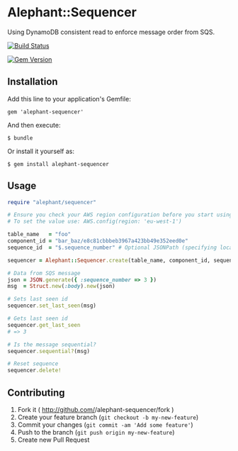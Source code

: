 # Alephant::Sequencer

Using DynamoDB consistent read to enforce message order from SQS.

[![Build
Status](https://travis-ci.org/BBC-News/alephant-sequencer.png)](https://travis-ci.org/BBC-News/alephant-sequencer)

[![Gem Version](https://badge.fury.io/rb/alephant-sequencer.png)](http://badge.fury.io/rb/alephant-sequencer)

## Installation

Add this line to your application's Gemfile:

    gem 'alephant-sequencer'

And then execute:

    $ bundle

Or install it yourself as:

    $ gem install alephant-sequencer

## Usage

```rb
require "alephant/sequencer"

# Ensure you check your AWS region configuration before you start using `AWS.config.region`
# To set the value use: AWS.config(region: 'eu-west-1')

table_name   = "foo"
component_id = "bar_baz/e8c81cbbbeb3967a423bb49e352eed0e"
sequence_id  = "$.sequence_number" # Optional JSONPath (specifying location of sequence_id)

sequencer = Alephant::Sequencer.create(table_name, component_id, sequence_id)

# Data from SQS message
json = JSON.generate({ :sequence_number => 3 })
msg  = Struct.new(:body).new(json)

# Sets last seen id
sequencer.set_last_seen(msg)

# Gets last seen id
sequencer.get_last_seen
# => 3

# Is the message sequential?
sequencer.sequential?(msg)

# Reset sequence
sequencer.delete!
```

## Contributing
1. Fork it ( http://github.com/<my-github-username>/alephant-sequencer/fork )
2. Create your feature branch (`git checkout -b my-new-feature`)
3. Commit your changes (`git commit -am 'Add some feature'`)
4. Push to the branch (`git push origin my-new-feature`)
5. Create new Pull Request
